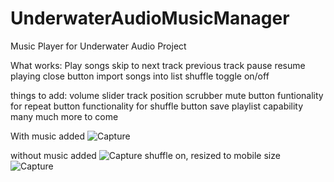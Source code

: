 
# UnderwaterAudioMusicManager
Music Player for Underwater Audio Project

What works:
Play songs
skip to next track
previous track
pause
resume playing
close button
import songs into list
shuffle toggle on/off



things to add:
volume slider
track position scrubber
mute button
funtionality for repeat button
functionality for shuffle button
save playlist capability
many much more to come

With music added
![Capture](https://user-images.githubusercontent.com/46287392/122690299-8a1bfe00-d1dd-11eb-882d-2064e89191a7.PNG)

without music added
![Capture](https://user-images.githubusercontent.com/46287392/122614644-e7784980-d03b-11eb-88fd-76aa231c1bd8.PNG)
shuffle on, resized to mobile size
![Capture](https://user-images.githubusercontent.com/46287392/122690336-c94a4f00-d1dd-11eb-9845-601acbde88b5.PNG)


